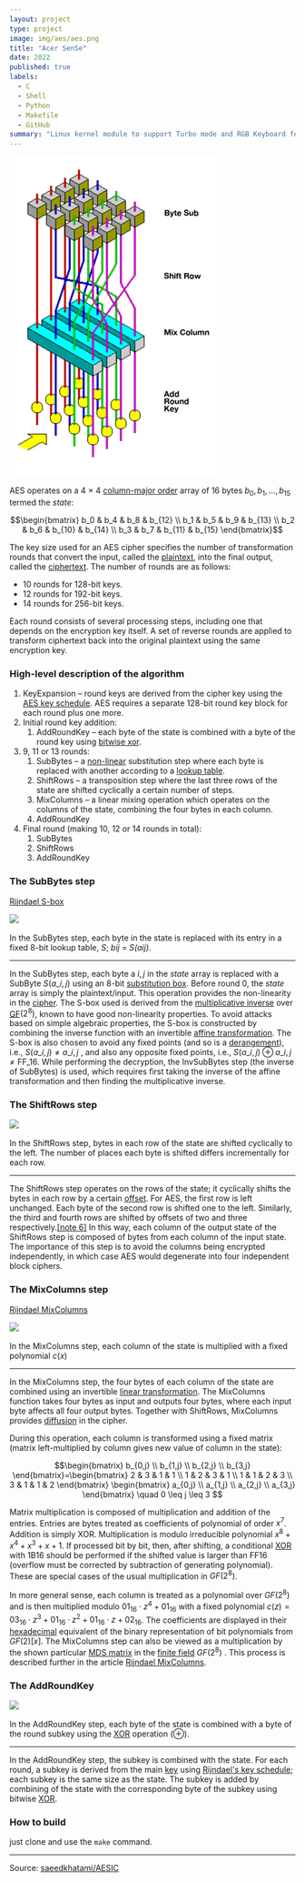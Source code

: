 ```yaml
---
layout: project
type: project
image: img/aes/aes.png
title: "Acer SenSe"
date: 2022
published: true
labels:
  - C
  - Shell
  - Python
  - Makefile
  - GitHub
summary: "Linux kernel module to support Turbo mode and RGB Keyboard for Acer Predator and Nitro notebook series"
---
```


<img class="img-fluid" src="../img/aes/aes.png" alt="keyboard" />

AES operates on a 4 × 4 [column-major order](https://en.wikipedia.org/wiki/Column-major_order "Column-major order") array of 16 bytes $b_0, b_1, ..., b_15$ termed the _state_:

$$\begin{bmatrix}
b_0 & b_4 & b_8 & b_{12} \\
b_1 & b_5 & b_9 & b_{13} \\
b_2 & b_6 & b_{10} & b_{14} \\
b_3 & b_7 & b_{11} & b_{15}
\end{bmatrix}$$

The key size used for an AES cipher specifies the number of transformation rounds that convert the input, called the [plaintext](https://en.wikipedia.org/wiki/Plaintext "Plaintext"), into the final output, called the [ciphertext](https://en.wikipedia.org/wiki/Ciphertext "Ciphertext"). The number of rounds are as follows:

*   10 rounds for 128-bit keys.
*   12 rounds for 192-bit keys.
*   14 rounds for 256-bit keys.

Each round consists of several processing steps, including one that depends on the encryption key itself. A set of reverse rounds are applied to transform ciphertext back into the original plaintext using the same encryption key.

### High-level description of the algorithm

1. KeyExpansion – round keys are derived from the cipher key using the [AES key schedule](https://en.wikipedia.org/wiki/AES_key_schedule "AES key schedule"). AES requires a separate 128-bit round key block for each round plus one more.
2. Initial round key addition:
    1.   AddRoundKey – each byte of the state is combined with a byte of the round key using [bitwise xor](https://en.wikipedia.org/wiki/Bitwise_xor "Bitwise xor").
3. 9, 11 or 13 rounds:
    1. SubBytes – a [non-linear](https://en.wikipedia.org/wiki/Linear_map "Linear map") substitution step where each byte is replaced with another according to a [lookup table](https://en.wikipedia.org/wiki/Rijndael_S-box "Rijndael S-box").
    2. ShiftRows – a transposition step where the last three rows of the state are shifted cyclically a certain number of steps.
    3. MixColumns – a linear mixing operation which operates on the columns of the state, combining the four bytes in each column.
    4. AddRoundKey
4. Final round (making 10, 12 or 14 rounds in total):
    1. SubBytes
    2. ShiftRows
    3. AddRoundKey

### The SubBytes step

[Rijndael S-box](https://en.wikipedia.org/wiki/Rijndael_S-box "Rijndael S-box")

![](https://upload.wikimedia.org/wikipedia/commons/a/a4/AES-SubBytes.svg)

In the  SubBytes step, each byte in the state is replaced with its entry in a fixed 8-bit lookup table, _S_; _bij_ = _S(aij)_.

---

In the  SubBytes step, each byte a ${i,j}$ in the _state_ array is replaced with a  SubByte $S(a\_{i,j})$ using an 8-bit [substitution box](https://en.wikipedia.org/wiki/Substitution_box "Substitution box"). Before round 0, the _state_ array is simply the plaintext/input. This operation provides the non-linearity in the [cipher](https://en.wikipedia.org/wiki/Cipher "Cipher"). The S-box used is derived from the [multiplicative inverse](https://en.wikipedia.org/wiki/Multiplicative_inverse "Multiplicative inverse") over [GF](https://en.wikipedia.org/wiki/Finite_field "Finite field")$(2^8)$, known to have good non-linearity properties. To avoid attacks based on simple algebraic properties, the S-box is constructed by combining the inverse function with an invertible [affine transformation](https://en.wikipedia.org/wiki/Affine_transformation "Affine transformation"). The S-box is also chosen to avoid any fixed points (and so is a [derangement](https://en.wikipedia.org/wiki/Derangement "Derangement")), i.e., $S(a\_{i,j})\neq a\_{i,j}$ , and also any opposite fixed points, i.e., $S(a\_{i,j})\oplus a\_{i,j}\neq {\text{FF}}\_{16}$. While performing the decryption, the  InvSubBytes step (the inverse of  SubBytes) is used, which requires first taking the inverse of the affine transformation and then finding the multiplicative inverse.

### The ShiftRows step

![](https://upload.wikimedia.org/wikipedia/commons/6/66/AES-ShiftRows.svg)

In the  ShiftRows step, bytes in each row of the state are shifted cyclically to the left. The number of places each byte is shifted differs incrementally for each row.

---

The  ShiftRows step operates on the rows of the state; it cyclically shifts the bytes in each row by a certain [offset](https://en.wikipedia.org/wiki/Offset_(computer_science) "Offset (computer science)"). For AES, the first row is left unchanged. Each byte of the second row is shifted one to the left. Similarly, the third and fourth rows are shifted by offsets of two and three respectively.[\[note 6\]](#cite_note-17) In this way, each column of the output state of the  ShiftRows step is composed of bytes from each column of the input state. The importance of this step is to avoid the columns being encrypted independently, in which case AES would degenerate into four independent block ciphers.

### The MixColumns step

[Rijndael MixColumns](https://en.wikipedia.org/wiki/Rijndael_MixColumns "Rijndael MixColumns")

![](https://upload.wikimedia.org/wikipedia/commons/7/76/AES-MixColumns.svg)

In the  MixColumns step, each column of the state is multiplied with a fixed polynomial $c(x)$

---

In the  MixColumns step, the four bytes of each column of the state are combined using an invertible [linear transformation](https://en.wikipedia.org/wiki/Linear_transformation "Linear transformation"). The  MixColumns function takes four bytes as input and outputs four bytes, where each input byte affects all four output bytes. Together with  ShiftRows,  MixColumns provides [diffusion](https://en.wikipedia.org/wiki/Diffusion_(cryptography) "Diffusion (cryptography)") in the cipher.

During this operation, each column is transformed using a fixed matrix (matrix left-multiplied by column gives new value of column in the state):

$$\begin{bmatrix}
b_{0,j} \\
b_{1,j} \\
b_{2,j} \\
b_{3,j}
\end{bmatrix}=\begin{bmatrix}
2 & 3 & 1 & 1 \\
1 & 2 & 3 & 1 \\
1 & 1 & 2 & 3 \\
3 & 1 & 1 & 2
\end{bmatrix}
\begin{bmatrix}
a_{0,j} \\
a_{1,j} \\
a_{2,j} \\
a_{3,j}
\end{bmatrix}
\quad 0 \leq j \leq 3
$$

Matrix multiplication is composed of multiplication and addition of the entries. Entries are bytes treated as coefficients of polynomial of order $x^{7}$. Addition is simply XOR. Multiplication is modulo irreducible polynomial $x^{8}+x^{4}+x^{3}+x+1$. If processed bit by bit, then, after shifting, a conditional [XOR](https://en.wikipedia.org/wiki/Exclusive_or "Exclusive or") with 1B16 should be performed if the shifted value is larger than FF16 (overflow must be corrected by subtraction of generating polynomial). These are special cases of the usual multiplication in ${GF}(2^{8})$.

In more general sense, each column is treated as a polynomial over ${GF}(2^{8})$ and is then multiplied modulo ${01}_{16}\cdot z^{4}+{01}_{16}$ with a fixed polynomial $c(z)={03}_{16}\cdot z^{3}+{01}_{16}\cdot z^{2}+{01}_{16}\cdot z+{02}_{16}$. The coefficients are displayed in their [hexadecimal](https://en.wikipedia.org/wiki/Hexadecimal "Hexadecimal") equivalent of the binary representation of bit polynomials from ${GF}(2)[x]$. The  MixColumns step can also be viewed as a multiplication by the shown particular [MDS matrix](https://en.wikipedia.org/wiki/MDS_matrix "MDS matrix") in the [finite field](https://en.wikipedia.org/wiki/Finite_field "Finite field") ${GF}(2^{8})$ . This process is described further in the article [Rijndael MixColumns](https://en.wikipedia.org/wiki/Rijndael_MixColumns "Rijndael MixColumns").

### The  AddRoundKey

![](https://upload.wikimedia.org/wikipedia/commons/a/ad/AES-AddRoundKey.svg)

In the  AddRoundKey step, each byte of the state is combined with a byte of the round subkey using the [XOR](https://en.wikipedia.org/wiki/Exclusive_or "Exclusive or") operation (⊕).

---

In the  AddRoundKey step, the subkey is combined with the state. For each round, a subkey is derived from the main [key](https://en.wikipedia.org/wiki/Key_(cryptography) "Key (cryptography)") using [Rijndael's key schedule](https://en.wikipedia.org/wiki/Rijndael_key_schedule "Rijndael key schedule"); each subkey is the same size as the state. The subkey is added by combining of the state with the corresponding byte of the subkey using bitwise [XOR](https://en.wikipedia.org/wiki/Exclusive_or "Exclusive or").

### How to build

just clone and use the `make` command.

---

Source: <a href="https://github.com/saeedkhatami/AESIC"><i class="large github icon "></i>saeedkhatami/AESIC</a>
